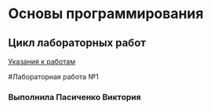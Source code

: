 # Основы программирования
## Цикл лабораторных работ

[Указания к работам](resources/directions.md)

#Лабораторная работа №1

### Выполнила Пасиченко Виктория


